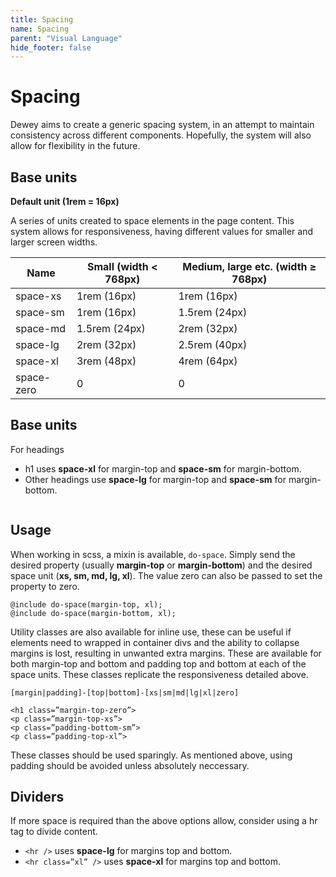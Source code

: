 ```yaml
---
title: Spacing
name: Spacing
parent: "Visual Language"
hide_footer: false
---
```

<h1 class="margin-top-zero">Spacing</h1>
<p class="lead">Dewey aims to create a generic spacing system, in an attempt to maintain consistency across different components. Hopefully, the system will also allow for flexibility in the future.</p>
<h2>Base units</h2>
<p><strong>Default unit (1rem = 16px)</strong></p>
<p>A series of units created to space elements in the page content. This system allows for responsiveness, having different values for smaller and larger screen widths.</p>
<table class="table table-striped">
  <thead>
    <tr>
      <th>Name</th>
      <th>Small (width &lt; 768px)</th>
      <th>Medium, large etc. (width ≥ 768px)</th>
    </tr>
  </thead>
  <tbody>
    <tr>
      <td>space-xs</td>
      <td>1rem (16px)</td>
      <td>1rem (16px)</td>
    </tr>
    <tr>
      <td>space-sm</td>
      <td>1rem (16px)</td>
      <td>1.5rem (24px)</td>
    </tr>
	<tr>
      <td>space-md</td>
      <td>1.5rem (24px)</td>
      <td>2rem (32px)</td>
    </tr>
	<tr>
      <td>space-lg</td>
      <td>2rem (32px)</td>
      <td>2.5rem (40px)</td>
    </tr>
	<tr>
      <td>space-xl</td>
      <td>3rem (48px)</td>
      <td>4rem (64px)</td>
    </tr>
	<tr>
      <td>space-zero</td>
      <td>0</td>
      <td>0</td>
    </tr>
  </tbody>
</table>
<h2>Base units</h2>
<p>For headings</p>
<ul>
	<li>h1 uses <strong>space-xl</strong> for margin-top and <strong>space-sm</strong> for margin-bottom. </li>
	<li>Other headings use <strong>space-lg</strong> for margin-top and <strong>space-sm</strong> for margin-bottom.</li>
</ul>
<figure>
    <img src="/images/spacing-example.png" alt="" class="limit-width" />
</figure>
<h2>Usage</h2>
<p>When working in scss, a mixin is available, <code>do-space</code>. Simply send the desired property (usually <strong class="nowrap">margin-top</strong> or <strong>margin-bottom</strong>) and the desired space unit (<strong>xs, sm, md, lg, xl</strong>). The value zero can also be passed to set the property to zero.</p>
<div class="highlight">
<pre class="chroma">
<code class="language-scss">@include do-space(margin-top, xl);    
@include do-space(margin-bottom, xl);</code>
</pre>
</div>
<p>Utility classes are also available for inline use, these can be useful if elements need to wrapped in container divs and the ability to collapse margins is lost, resulting in unwanted extra margins. These are available for both margin-top and bottom and padding top and bottom at each of the space units. These classes replicate the responsiveness detailed above.</p>
<code>[margin|padding]-[top|bottom]-[xs|sm|md|lg|xl|zero]</code>
<div class="highlight">
<pre class="chroma">
<code class="language-html">&lt;h1 class=&rdquo;margin-top-zero&rdquo;&gt;
&lt;p class=&rdquo;margin-top-xs&rdquo;&gt;
&lt;p class=&rdquo;padding-bottom-sm&rdquo;&gt;
&lt;p class=&rdquo;padding-top-xl&rdquo;&gt;</code>
</pre>
</div>
<p>These classes should be used sparingly. As mentioned above, using padding should be avoided unless absolutely neccessary.</p>
<h2>Dividers</h2>
<p>If more space is required than the above options allow, consider using a hr tag to divide content.</p>
<ul>
	<li><code>&lt;hr /&gt;</code> uses <strong>space-lg</strong> for margins top and bottom.</li>
	<li><code>&lt;hr class=&rdquo;xl&rdquo; /&gt;</code> uses <strong>space-xl</strong> for margins top and bottom.</li>
</ul>